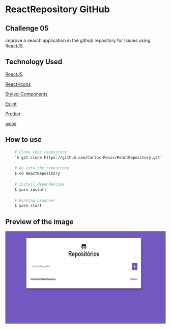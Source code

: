 # ReactRepository GitHub

## Challenge 05

improve a search application in the github repository for Issues using ReactJS.

## Technology Used

[ReactJS](https://reactjs.org/)

[React-Icons](https://react-icons.netlify.com/#/)

[Styled-Components](https://styled-components.com/)

[Eslint](https://eslint.org/)

[Prettier](https://prettier.io/)

[axios](https://github.com/axios/axios)

## How to use
```bash
    # Clone this repository
    `$ git clone https://github.com/Carlos-Reiss/ReactRepository.git`

    # Go into the repository
    $ cd ReactRepository

    # Install dependencies
    $ yarn install

    # Running brownser
    $ yarn start

```
## Preview of the image
<img src="./public/prev.png" align="center" height="290" width="532" >
